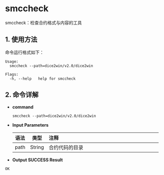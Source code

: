 # smccheck

smccheck：检查合约格式与内容的工具

## 1. 使用方法

命令运行格式如下：

```
Usage:
  smccheck --path=dice2win/v2.0/dice2win

Flags:
  -h, --help   help for smccheck
```

## 2. 命令详解

- **command**

  ```
  smccheck --path=dice2win/v2.0/dice2win
  ```

- **Input Parameters**

  | **语法** | **类型** | **注释**&nbsp;&nbsp;&nbsp;&nbsp;&nbsp;&nbsp;&nbsp;&nbsp;&nbsp;&nbsp;&nbsp;&nbsp;&nbsp;&nbsp;&nbsp;&nbsp;&nbsp;&nbsp;&nbsp;&nbsp;&nbsp;&nbsp;&nbsp;&nbsp;&nbsp;&nbsp;&nbsp;&nbsp;&nbsp;&nbsp;&nbsp;&nbsp;&nbsp;&nbsp;&nbsp;&nbsp;&nbsp;&nbsp;&nbsp;&nbsp;&nbsp;&nbsp;&nbsp;&nbsp;&nbsp;&nbsp;&nbsp;&nbsp;&nbsp;&nbsp;&nbsp;&nbsp;&nbsp;&nbsp;&nbsp;&nbsp;&nbsp;&nbsp;&nbsp;&nbsp;&nbsp;&nbsp;&nbsp;&nbsp;&nbsp;&nbsp;&nbsp;&nbsp;&nbsp;&nbsp;&nbsp;&nbsp;&nbsp;&nbsp; |
  | -------- | :------: | ------------------------------------------------------------ |
  | path     |  String  | 合约代码的目录                                               |

- **Output SUCCESS Result**

```
OK
```
